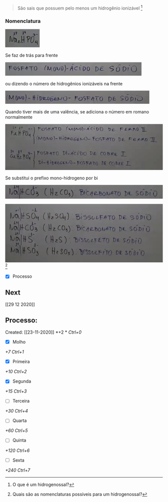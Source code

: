 > São sais que possuem pelo menos um hidrogênio ionizável [^1]

[^1]: O que é um hidrogenossal?

### Nomenclatura
![](Imagens/markdown-img-paste-20200720213158636.png)

Se faz de trás para frente

![](Imagens/markdown-img-paste-20200720213215837.png)

ou dizendo o número de hidrogênios ionizáveis na frente

![](Imagens/markdown-img-paste-2020072021332470.png)

Quando tiver mais de uma valência, se adiciona o número em romano normalmente

![](Imagens/markdown-img-paste-20200720214208408.png)

Se substitui o prefixo mono-hidrogeno por bi

![](Imagens/markdown-img-paste-20200720214758995.png)

![](Imagens/markdown-img-paste-2020072022184720.png) [^2]

[^2]: Quais são as nomenclaturas possíveis para um hidrogenossal?

- [x] Processo 

## Next
[[29 12 2020]]
## Processo:
Created: [[23-11-2020]]
*+2 *  *Ctrl+0*
- [x] Molho  

*+7*  *Ctrl+1*

- [x] Primeira 

*+10*  *Ctrl+2*

- [x] Segunda

*+15*  *Ctrl+3*

- [ ] Terceira 

*+30*  *Ctrl+4*

- [ ] Quarta 

*+60*  *Ctrl+5*

- [ ] Quinta 

*+120*  *Ctrl+6*

- [ ] Sexta 

*+240*  *Ctrl+7*
